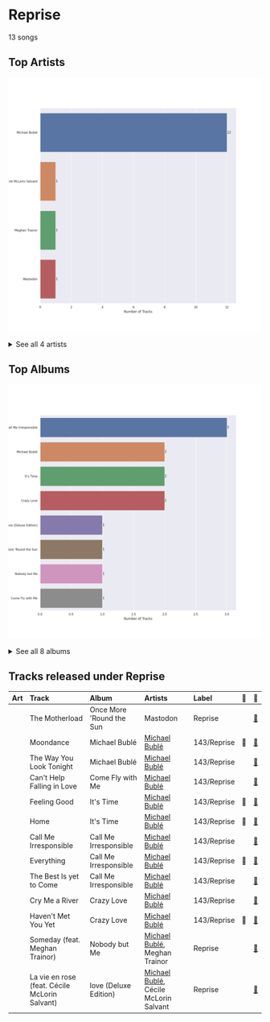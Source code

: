 # Reprise

13 songs

## Top Artists

![Bar chart of top 4 artists under Reprise](../images/labels/reprise/artists.png)


<details>
<summary>See all 4 artists</summary>

|   Number of Tracks | Art                                                                                              | Artist                                       | 🔗                                                           |
|-------------------:|:-------------------------------------------------------------------------------------------------|:---------------------------------------------|:------------------------------------------------------------|
|                 12 | <img src="https://i.scdn.co/image/ab6761610000e5ebef8cf61fea4923d2bde68200" alt="" width="50" /> | [Michael Bublé](../artists/michael_bubl_.md) | [🔗](https://open.spotify.com/artist/1GxkXlMwML1oSg5eLPiAz3) |
|                  1 | <img src="https://i.scdn.co/image/ab6761610000e5eb6ed8a51172073afa41a30313" alt="" width="50" /> | Cécile McLorin Salvant                       | [🔗](https://open.spotify.com/artist/6PkSULcbxFKkxdgrmPGAvn) |
|                  1 | <img src="https://i.scdn.co/image/ab6761610000e5eb5c0d8e50e84ebba5a886481a" alt="" width="50" /> | Meghan Trainor                               | [🔗](https://open.spotify.com/artist/6JL8zeS1NmiOftqZTRgdTz) |
|                  1 | <img src="https://i.scdn.co/image/ab6761610000e5ebf84fe9e6fbb2aa001d6cbbd9" alt="" width="50" /> | Mastodon                                     | [🔗](https://open.spotify.com/artist/1Dvfqq39HxvCJ3GvfeIFuT) |

</details>


## Top Albums

![Bar chart of top 8 albums in Reprise](../images/labels/reprise/albums.png)


<details>
<summary>See all 8 albums</summary>

|   Number of Tracks | Art                                                                                              | Album                    | 🔗                                                          |
|-------------------:|:-------------------------------------------------------------------------------------------------|:-------------------------|:-----------------------------------------------------------|
|                  3 | <img src="https://i.scdn.co/image/ab67616d0000b2732ceedc8c879a1f6784fbeef5" alt="" width="50" /> | Call Me Irresponsible    | [🔗](https://open.spotify.com/album/3h4pyWRJIB9ZyRKXChbX22) |
|                  2 | <img src="https://i.scdn.co/image/ab67616d0000b273b732a522a686bb304a5d3fdf" alt="" width="50" /> | Michael Bublé            | [🔗](https://open.spotify.com/album/3rpSksJSFdNFqk5vne8at2) |
|                  2 | <img src="https://i.scdn.co/image/ab67616d0000b273030f9cd9be82fcec657f545b" alt="" width="50" /> | It's Time                | [🔗](https://open.spotify.com/album/457fktVFXVwjQTl9wOLlfg) |
|                  2 | <img src="https://i.scdn.co/image/ab67616d0000b273f0cc194252888c6658c706ab" alt="" width="50" /> | Crazy Love               | [🔗](https://open.spotify.com/album/3MXDonOIzrIrCh0HvlACyj) |
|                  1 | <img src="https://i.scdn.co/image/ab67616d0000b2735f3f20826d44c30a017fd68e" alt="" width="50" /> | love (Deluxe Edition)    | [🔗](https://open.spotify.com/album/68xKnVblFsSQ48CtgZT0oY) |
|                  1 | <img src="https://i.scdn.co/image/ab67616d0000b2736faddf21400e22f617bcd2e4" alt="" width="50" /> | Once More 'Round the Sun | [🔗](https://open.spotify.com/album/7mEkBi9a2p2f1WQbnH8Qk5) |
|                  1 | <img src="https://i.scdn.co/image/ab67616d0000b273b59886e766636d1ae10fe7b3" alt="" width="50" /> | Nobody but Me            | [🔗](https://open.spotify.com/album/5wN1OizIFEHDUkRwzIK3wL) |
|                  1 | <img src="https://i.scdn.co/image/ab67616d0000b27311ee8f400df1c708db8fa471" alt="" width="50" /> | Come Fly with Me         | [🔗](https://open.spotify.com/album/0UhvDeKmtgegXeELEVgGRh) |

</details>


## Tracks released under Reprise

| Art                                                                                              | Track                                         | Album                    | Artists                                                              | Label       | 💚   | 🔗                                                          |
|:-------------------------------------------------------------------------------------------------|:----------------------------------------------|:-------------------------|:---------------------------------------------------------------------|:------------|:----|:-----------------------------------------------------------|
| <img src="https://i.scdn.co/image/ab67616d0000b2736faddf21400e22f617bcd2e4" alt="" width="50" /> | The Motherload                                | Once More 'Round the Sun | Mastodon                                                             | Reprise     |     | [🔗](https://open.spotify.com/track/6EF0xhfKtQNqUPz2mnE5BD) |
| <img src="https://i.scdn.co/image/ab67616d0000b273b732a522a686bb304a5d3fdf" alt="" width="50" /> | Moondance                                     | Michael Bublé            | [Michael Bublé](../artists/michael_bubl_.md)                         | 143/Reprise | 💚   | [🔗](https://open.spotify.com/track/25Yzff59UGjz7wNWmjM39h) |
| <img src="https://i.scdn.co/image/ab67616d0000b273b732a522a686bb304a5d3fdf" alt="" width="50" /> | The Way You Look Tonight                      | Michael Bublé            | [Michael Bublé](../artists/michael_bubl_.md)                         | 143/Reprise |     | [🔗](https://open.spotify.com/track/4YGlRLe6TeBRiXFByBqldf) |
| <img src="https://i.scdn.co/image/ab67616d0000b27311ee8f400df1c708db8fa471" alt="" width="50" /> | Can't Help Falling in Love                    | Come Fly with Me         | [Michael Bublé](../artists/michael_bubl_.md)                         | 143/Reprise |     | [🔗](https://open.spotify.com/track/7igk58Vs9uM2B0aaTUwv6F) |
| <img src="https://i.scdn.co/image/ab67616d0000b273030f9cd9be82fcec657f545b" alt="" width="50" /> | Feeling Good                                  | It's Time                | [Michael Bublé](../artists/michael_bubl_.md)                         | 143/Reprise | 💚   | [🔗](https://open.spotify.com/track/72PwtNhRrZXNnYeRg5xQ46) |
| <img src="https://i.scdn.co/image/ab67616d0000b273030f9cd9be82fcec657f545b" alt="" width="50" /> | Home                                          | It's Time                | [Michael Bublé](../artists/michael_bubl_.md)                         | 143/Reprise | 💚   | [🔗](https://open.spotify.com/track/3ISaSNZCxIzTGwQuBq6Xrr) |
| <img src="https://i.scdn.co/image/ab67616d0000b2732ceedc8c879a1f6784fbeef5" alt="" width="50" /> | Call Me Irresponsible                         | Call Me Irresponsible    | [Michael Bublé](../artists/michael_bubl_.md)                         | 143/Reprise |     | [🔗](https://open.spotify.com/track/25RxZw46RfYpVWMIrIeZDS) |
| <img src="https://i.scdn.co/image/ab67616d0000b2732ceedc8c879a1f6784fbeef5" alt="" width="50" /> | Everything                                    | Call Me Irresponsible    | [Michael Bublé](../artists/michael_bubl_.md)                         | 143/Reprise | 💚   | [🔗](https://open.spotify.com/track/4T6HLdP6OcAtqC6tGnQelG) |
| <img src="https://i.scdn.co/image/ab67616d0000b2732ceedc8c879a1f6784fbeef5" alt="" width="50" /> | The Best Is yet to Come                       | Call Me Irresponsible    | [Michael Bublé](../artists/michael_bubl_.md)                         | 143/Reprise |     | [🔗](https://open.spotify.com/track/56t3m0lqE6zU1EfgFOPqst) |
| <img src="https://i.scdn.co/image/ab67616d0000b273f0cc194252888c6658c706ab" alt="" width="50" /> | Cry Me a River                                | Crazy Love               | [Michael Bublé](../artists/michael_bubl_.md)                         | 143/Reprise |     | [🔗](https://open.spotify.com/track/5i04Jy87RLxoZszJqY3QAN) |
| <img src="https://i.scdn.co/image/ab67616d0000b273f0cc194252888c6658c706ab" alt="" width="50" /> | Haven't Met You Yet                           | Crazy Love               | [Michael Bublé](../artists/michael_bubl_.md)                         | 143/Reprise | 💚   | [🔗](https://open.spotify.com/track/4fIWvT19w9PR0VVBuPYpWA) |
| <img src="https://i.scdn.co/image/ab67616d0000b273b59886e766636d1ae10fe7b3" alt="" width="50" /> | Someday (feat. Meghan Trainor)                | Nobody but Me            | [Michael Bublé](../artists/michael_bubl_.md), Meghan Trainor         | Reprise     |     | [🔗](https://open.spotify.com/track/0nsF6B4avArxVgAwgMg4ag) |
| <img src="https://i.scdn.co/image/ab67616d0000b2735f3f20826d44c30a017fd68e" alt="" width="50" /> | La vie en rose (feat. Cécile McLorin Salvant) | love (Deluxe Edition)    | [Michael Bublé](../artists/michael_bubl_.md), Cécile McLorin Salvant | Reprise     |     | [🔗](https://open.spotify.com/track/1QELw50Dl95LusF6uOkDqk) |

